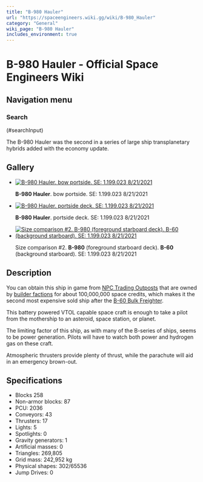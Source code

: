```yaml
---
title: "B-980 Hauler"
url: "https://spaceengineers.wiki.gg/wiki/B-980_Hauler"
category: "General"
wiki_page: "B-980 Hauler"
includes_environment: true
---
```


# B-980 Hauler - Official Space Engineers Wiki

## Navigation menu

### Search

(#searchInput)

The B-980 Hauler was the second in a series of large ship transplanetary hybrids added with the economy update.

## Gallery

*   [![B-980 Hauler. bow portside. SE: 1.199.023 8/21/2021](https://spaceengineers.wiki.gg/images/thumb/6/6c/B-980_Hauler._bow_portside._SE-_1.199.023_8-21-2021.jpg/120px-B-980_Hauler._bow_portside._SE-_1.199.023_8-21-2021.jpg?4f1f52)](https://spaceengineers.wiki.gg/wiki/File:B-980_Hauler._bow_portside._SE-_1.199.023_8-21-2021.jpg "B-980 Hauler. bow portside. SE: 1.199.023 8/21/2021")
    
    **B-980 Hauler**. bow portside. SE: 1.199.023 8/21/2021
    
*   [![B-980 Hauler. portside deck. SE: 1.199.023 8/21/2021](https://spaceengineers.wiki.gg/images/thumb/d/de/B-980_Hauler._portside_deck._SE-_1.199.023_8-21-2021.jpg/120px-B-980_Hauler._portside_deck._SE-_1.199.023_8-21-2021.jpg?d04488)](https://spaceengineers.wiki.gg/wiki/File:B-980_Hauler._portside_deck._SE-_1.199.023_8-21-2021.jpg "B-980 Hauler. portside deck. SE: 1.199.023 8/21/2021")
    
    **B-980 Hauler**. portside deck. SE: 1.199.023 8/21/2021
    
*   [![Size comparison #2. B-980 (foreground starboard deck). B-60 (background starboard). SE: 1.199.023 8/21/2021](https://spaceengineers.wiki.gg/images/thumb/b/b8/B-60_%26_B-980_size_comparison_2.jpg/120px-B-60_%26_B-980_size_comparison_2.jpg?8e81ff)](https://spaceengineers.wiki.gg/wiki/File:B-60_%26_B-980_size_comparison_2.jpg "Size comparison #2. B-980 (foreground starboard deck). B-60 (background starboard). SE: 1.199.023 8/21/2021")
    
    Size comparison #2. **B-980** (foreground starboard deck). **B-60** (background starboard). SE: 1.199.023 8/21/2021
    

## Description

You can obtain this ship in game from [NPC Trading Outposts](https://spaceengineers.wiki.gg/wiki/Trading_Outposts "Trading Outposts") that are owned by [builder factions](https://spaceengineers.wiki.gg/wiki/NPC_Factions "NPC Factions") for about 100,000,000 space credits, which makes it the second most expensive sold ship after the [B-60 Bulk Freighter](https://spaceengineers.wiki.gg/wiki/B-60_Bulk_Freighter "B-60 Bulk Freighter").

This battery powered VTOL capable space craft is enough to take a pilot from the mothership to an asteroid, space station, or planet.

The limiting factor of this ship, as with many of the B-series of ships, seems to be power generation. Pilots will have to watch both power and hydrogen gas on these craft.

Atmospheric thrusters provide plenty of thrust, while the parachute will aid in an emergency brown-out.

## Specifications

*   Blocks 258
*   Non-armor blocks: 87
*   PCU: 2036
*   Conveyors: 43
*   Thrusters: 17
*   Lights: 5
*   Spotlights: 0
*   Gravity generators: 1
*   Artificial masses: 0
*   Triangles: 269,805
*   Grid mass: 242,952 kg
*   Physical shapes: 302/65536
*   Jump Drives: 0
